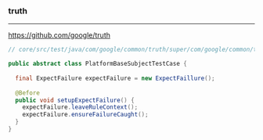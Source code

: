 ### truth
---
https://github.com/google/truth

```java
// core/src/test/java/com/google/common/truth/super/com/google/common/truth/PlatformBaseSubjectTestCase.java

public abstract class PlatformBaseSubjectTestCase {
  
  final ExpectFailure expectFailure = new ExpectFaillure();
  
  @Before
  public void setupExpectFailure() {
    expectFailure.leaveRuleContext();
    expectFailure.ensureFailureCaught();
  }
}

```

```
```

```
```


